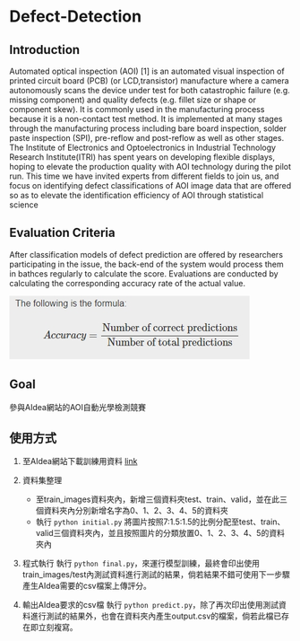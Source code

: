 # Defect-Detection

## Introduction

Automated optical inspection (AOI) [1] is an automated visual inspection of printed circuit board (PCB) (or LCD,transistor) manufacture where a camera autonomously scans the device under test for both catastrophic failure (e.g. missing component) and quality defects (e.g. fillet size or shape or component skew). It is commonly used in the manufacturing process because it is a non-contact test method. It is implemented at many stages through the manufacturing process including bare board inspection, solder paste inspection (SPI), pre-reflow and post-reflow as well as other stages. The Institute of Electronics and Optoelectronics in Industrial Technology Research Institute(ITRI) has spent years on developing flexible displays, hoping to elevate the production quality with AOI technology during the pilot run. This time we have invited experts from different fields to join us, and focus on identifying defect classifications of AOI image data that are offered so as to elevate the identification efficiency of AOI through statistical science

## Evaluation Criteria

After classification models of defect prediction are offered by researchers participating in the issue, the back-end of the system would process them in bathces regularly to calculate the score. Evaluations are conducted by calculating the corresponding accuracy rate of the actual value.

![image](https://github.com/liam0504/Defect-Detection/blob/main/1636790981720.jpg)

## Goal
參與AIdea網站的AOI自動光學檢測競賽


## 使用方式
1.	至AIdea網站下載訓練用資料 [link](https://aidea-web.tw/topic/a49e3f76-69c9-4a4a-bcfc-c882840b3f27)

2.	資料集整理
    *  至train_images資料夾內，新增三個資料夾test、train、valid，並在此三個資料夾內分別新增名字為0、1、2、3、4、5的資料夾
    * 執行 `python initial.py` 將圖片按照7:1.5:1.5的比例分配至test、train、valid三個資料夾內，並且按照圖片的分類放置0、1、2、3、4、5的資料夾內

3.	程式執行
執行 `python final.py`，來運行模型訓練，最終會印出使用train_images/test內測試資料進行測試的結果，倘若結果不錯可使用下一步驟產生AIdea需要的csv檔案上傳評分。

4.	輸出AIdea要求的csv檔
執行 `python predict.py`，除了再次印出使用測試資料進行測試的結果外，也會在資料夾內產生output.csv的檔案，倘若此檔已存在即立刻複寫。
